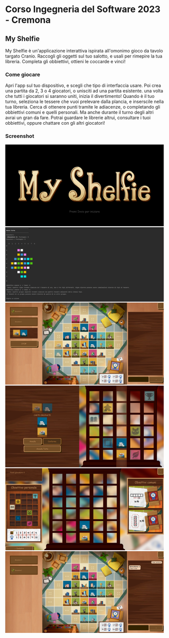 # Corso Ingegneria del Software 2023 - Cremona

## My Shelfie

My Shelfie è un'applicazione interattiva ispirata all'omonimo gioco da tavolo targato Cranio. 
Raccogli gli oggetti sul tuo salotto, e usali per rimepire la tua libreria. 
Completa gli obbiettivi, ottieni le coccarde e vinci!

### Come giocare

Apri l'app sul tuo dispositivo, e scegli che tipo di interfaccia usare. Poi crea una partita da 2, 3 o 4 giocatori, o unisciti ad una partita esistente. una volta che tutti i giocatori si saranno uniti, inizia il divertimento!
Quando è il tuo turno, seleziona le tessere che vuoi prelevare dalla plancia, e inserscile nella tua libreria. Cerca di ottenere punti tramite le adiacenze, o completando gli obbiettivi comuni e quelli personali.
Ma anche durante il turno degli altri avrai un gran da fare. Potrai guardare le librerie altrui, consultare i tuoi obbiettivi, oppure chattare con gli altri giocatori! 

### Screenshot
![](src/data/17_MyShelfie_BGA/Screenshoot/screenshoot1.png)
![](src/data/17_MyShelfie_BGA/Screenshoot/screenshoot2.png)
![](src/data/17_MyShelfie_BGA/Screenshoot/screenshoot3.png)
![](src/data/17_MyShelfie_BGA/Screenshoot/screenshoot4.png)
![](src/data/17_MyShelfie_BGA/Screenshoot/screenshoot5.png)
![](src/data/17_MyShelfie_BGA/Screenshoot/screenshoot6.png)
